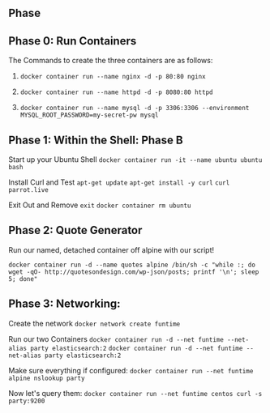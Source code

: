 ## Phase 


## Phase 0: Run Containers

The Commands to create the three containers are as follows:

1. `docker container run --name nginx -d -p 80:80 nginx`

1. `docker container run --name httpd -d -p 8080:80 httpd`

1. `docker container run --name mysql -d -p 3306:3306 --environment MYSQL_ROOT_PASSWORD=my-secret-pw mysql`

## Phase 1: Within the Shell: Phase B

Start up your Ubuntu Shell
`docker container run -it --name ubuntu ubuntu bash`

Install Curl and Test
`apt-get update`
`apt-get install -y curl`
`curl parrot.live`

Exit Out and Remove
`exit`
`docker container rm ubuntu`

## Phase 2: Quote Generator
Run our named, detached container off alpine with our script!

`docker container run -d --name quotes alpine /bin/sh -c "while :; do wget -qO- http://quotesondesign.com/wp-json/posts; printf '\n'; sleep 5; done"`

## Phase 3: Networking:
Create the network
`docker network create funtime`

Run our two Containers 
`docker container run -d --net funtime --net-alias party elasticsearch:2`
`docker container run -d --net funtime --net-alias party elasticsearch:2`

Make sure everything if configured:
`docker container run --net funtime alpine nslookup party`

Now let's query them:
`docker container run --net funtime centos curl -s party:9200`